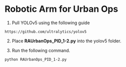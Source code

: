 # Robotic Arm for Urban Ops

1. Pull YOLOv5 using the following guide
```
https://github.com/ultralytics/yolov5
```

2. Place **RAUrbanOps_PID_1-2.py** into the yolov5 folder.

3. Run the following command.

```
python RAUrbanOps_PID_1-2.py
```
